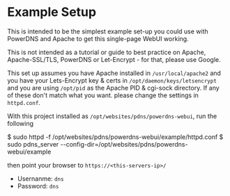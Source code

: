 # Example Setup #

This is intended to be the simplest example set-up you could use with PowerDNS and Apache to get
this single-page WebUI working.

This is not intended as a tutorial or guide to best practice on Apache, Apache-SSL/TLS, PowerDNS or Let-Encrypt - for that, please use Google.

This set up assumes you have Apache installed in `/usr/local/apache2` and you have your Lets-Encrypt key & certs
in `/opt/daemon/keys/letsencrypt` and you are using `/opt/pid` as the Apache PID & cgi-sock directory. If
any of these don't match what you want. please change the settings in `httpd.conf`.

With this project installed as `/opt/websites/pdns/powerdns-webui`, run the following

$ sudo httpd -f /opt/websites/pdns/powerdns-webui/example/httpd.conf
$ sudo pdns_server --config-dir=/opt/websites/pdns/powerdns-webui/example

then point your browser to `https://<this-servers-ip>/`

* Usernanme: `dns`
* Password: `dns`
